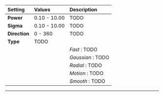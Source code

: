 | Setting       | Values       | Description       |
| :------------ | :----------- | :---------------- |
| **Power**     | 0.10 - 10.00 | TODO              |
| **Sigma**     | 0.10 - 10.00 | TODO              |
| **Direction** | 0 - 360      | TODO              |
| **Type**      | TODO         |
|               |              | *Fast* : TODO     |
|               |              | *Gaussian* : TODO |
|               |              | *Radial* : TODO   |
|               |              | *Motion* : TODO   |
|               |              | *Smooth* : TODO   |





***

<!--examples-->
